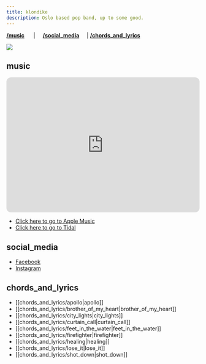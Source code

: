 ```yaml
---
title: klondike
description: Oslo based pop band, up to some good.
---
```


[**/music**](https://klondike.band/#music)      |     [**/social_media**](https://klondike.band/#social_media)     | [**/chords_and_lyrics**](https://klondike.band/#chords_and_lyrics)

<img src="https://havn.blog/uploads/2024/fellesbilde-liggendeweb.webp">

## music

<iframe style="border-radius:12px" src="https://open.spotify.com/embed/artist/4sMdfFU2LPV51Bi2ngyl1W?utm_source=generator" width="100%" height="352" frameBorder="0" allowfullscreen="" allow="autoplay; clipboard-write; encrypted-media; fullscreen; picture-in-picture" loading="lazy"></iframe>

- [Click here to go to Apple Music](https://music.apple.com/no/artist/klondike/1463406042)
- [Click here to go to Tidal](https://tidal.com/browse/artist/6694130)

## social_media

- [Facebook](https://www.facebook.com/klondikeband)
- [Instagram](https://www.instagram.com/klondikeband)

## chords_and_lyrics

- [[chords_and_lyrics/apollo|apollo]]
- [[chords_and_lyrics/brother_of_my_heart|brother_of_my_heart]]
- [[chords_and_lyrics/city_lights|city_lights]]
- [[chords_and_lyrics/curtain_call|curtain_call]]
- [[chords_and_lyrics/feet_in_the_water|feet_in_the_water]]
- [[chords_and_lyrics/firefighter|firefighter]]
- [[chords_and_lyrics/healing|healing]]
- [[chords_and_lyrics/lose_it|lose_it]]
- [[chords_and_lyrics/shot_down|shot_down]]
